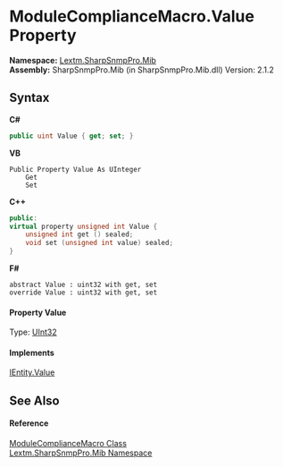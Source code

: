 # ModuleComplianceMacro.Value Property 
 

**Namespace:**&nbsp;<a href="N_Lextm_SharpSnmpPro_Mib">Lextm.SharpSnmpPro.Mib</a><br />**Assembly:**&nbsp;SharpSnmpPro.Mib (in SharpSnmpPro.Mib.dll) Version: 2.1.2

## Syntax

**C#**<br />
``` C#
public uint Value { get; set; }
```

**VB**<br />
``` VB
Public Property Value As UInteger
	Get
	Set
```

**C++**<br />
``` C++
public:
virtual property unsigned int Value {
	unsigned int get () sealed;
	void set (unsigned int value) sealed;
}
```

**F#**<br />
``` F#
abstract Value : uint32 with get, set
override Value : uint32 with get, set
```


#### Property Value
Type: <a href="https://docs.microsoft.com/dotnet/api/system.uint32" target="_blank" rel="noopener noreferrer">UInt32</a>

#### Implements
<a href="P_Lextm_SharpSnmpPro_Mib_IEntity_Value">IEntity.Value</a><br />

## See Also


#### Reference
<a href="T_Lextm_SharpSnmpPro_Mib_ModuleComplianceMacro">ModuleComplianceMacro Class</a><br /><a href="N_Lextm_SharpSnmpPro_Mib">Lextm.SharpSnmpPro.Mib Namespace</a><br />